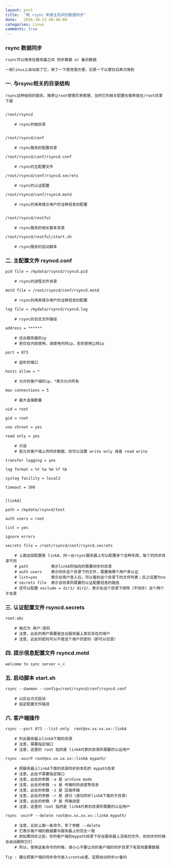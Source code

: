 ```yaml
---
layout: post
title:  "用 rsync 来做主机间的数据同步"
date:   2016-10-23 08:40:00
categories: Linux
comments: true
---
```



### rsync 数据同步 ###


    rsync可以用来在服务器之间 同步数据 or 备份数据  
    
    一般linux上自动装了它，用了一下感觉很方便，记录一下以便日后再次用到  



### 一. 与rsync相关的目录结构 ###

    rsync这种级别的服务，推荐让root管理员来管理，当然它的相关配置也推荐放在/root目录下面  
    
    
    /root/rsyncd  
    
        # rsync的根目录  
    
    
    /root/rsyncd/conf  
    
        # rsync服务的配置目录  
    
    /root/rsyncd/conf/rsyncd.conf  
    
        # rsync的主配置文件  
    
    /root/rsyncd/conf/rsyncd.secrets  
    
        # rsync的认证配置  
    
    /root/rsyncd/conf/rsyncd.motd  
    
        # rsync的用来提示用户的注释信息的配置  
    
    
    /root/rsyncd/restful  
    
        # rsync服务的相关脚本目录  
    
    /root/rsyncd/restful/start.sh  
    
        # rsync服务的启动脚本  
     
         

### 二. 主配置文件 rsyncd.conf ###

    pid file = /mydata/rsyncd/rsyncd.pid  
    
        # rsync的进程文件目录  
    
    motd file = /root/rsyncd/conf/rsyncd.motd  
    
        # rsync的用来提示用户的注释信息的配置  
    
    log file = /mydata/rsyncd/rsyncd.log  
    
        # rsync的日志文件路径  
    
    address = ******  
    
        # 这台服务器的ip  
        # 若仅在内部使用，请使用内网ip，否则使用公网ip  
    
    port = 873  
    
        # 监听的端口  
    
    hosts allow = *  
    
        # 允许的客户端的ip，*表示允许所有  
    
    max connections = 5  
    
        # 最大连接数量  
    
    uid = root  
    
    gid = root  
    
    use chroot = yes  
    
    read only = yes  
    
        # 只读  
        # 若允许客户端上传同步数据，则可以设置 write only 或者 read write  
    
    transfer logging = yes  
    
    log format = %t %a %m %f %b  
    
    syslog facility = local3  
    
    timeout = 300  
    
    
    [linkA]  
    
    path = /mydata/rsyncd/test  
    
    auth users = root  
    
    list = yes  
    
    ignore errors  
    
    secrets file = /root/rsyncd/conf/rsyncd.secrets  
    
        # 上面这段配置是 linkA，同一台rsync服务器上可以配置多个这种东西，每个的同步目录不同  
        # path          表示linkA所指向的需要同步的目录  
        # auth users    表示同步这个目录下的文件，需要用哪个用户来认证  
        # list=yes      表示在用户登入后，可以看到这个目录下的文件列表；反之设置为no  
        # secrets file  表示该目录所需要的认证配置信息的路径  
        # 还可以配置 exclude = dir1/ dir2/，表示在这个目录下排除（不同步）这个两个子目录  



### 三. 认证配置文件 rsyncd.secrets ###

    root:abc  
    
        # 格式为 用户:密码  
        # 注意，此处的用户需要是这台服务器上真实存在的用户  
        # 注意，此处的密码可以不是这个用户的密码（即可以任意）  



### 四. 提示信息配置文件 rsyncd.motd ###

    welcome to sync server >_<  



### 五. 启动脚本 start.sh ###

    rsync --daemon --config=/root/rsyncd/conf/rsyncd.conf  
    
        # 以后台方式启动  
        # 指定配置文件路径  



### 六. 客户端操作 ###

    rsync --port 873 --list-only  root@xx.xx.xx.xx::linkA  
    
        # 列出服务器上linkA下面的资源  
        # 注意，需要指定端口  
        # 注意，这里的 root 指的是 linkA代表的目录所需要的认证用户  
    
    rsync -avzrP root@xx.xx.xx.xx::linkA mypath/  
    
        # 把服务器上linkA下面的资源同步到本机的 mypath目录  
        # 注意，此处不需要指定端口  
        # 注意，此处的参数 -a 是 archive mode  
        # 注意，此处的参数 -v 是 传输时的进度等信息  
        # 注意，此处的参数 -z 是 压缩传输  
        # 注意，此处的参数 -r 是 递归（递归同步linkA下面的子目录）  
        # 注意，此处的参数 -P 是 传输进度  
        # 注意，这里的 root 指的是 linkA代表的目录所需要的认证用户  
    
    rsync -avzrP --delete root@xx.xx.xx.xx::linkA mypath/  
    
        # 注意，比较上面一条命令，多了参数 --delete  
        # 它表示客户端的数据要与服务器上的完全一致  
        # 即如果同步之前，你的客户端的mypath目录下存在服务器上没有的文件，则同步的时候会自动删除它们  
        # 所以，使用这条命令的时候，请小心不要让你的客户端的同步目录下有其他重要数据  
    
    Tip : 建议把客户端的同步命令放入crontab里，定期自动同步or备份  

